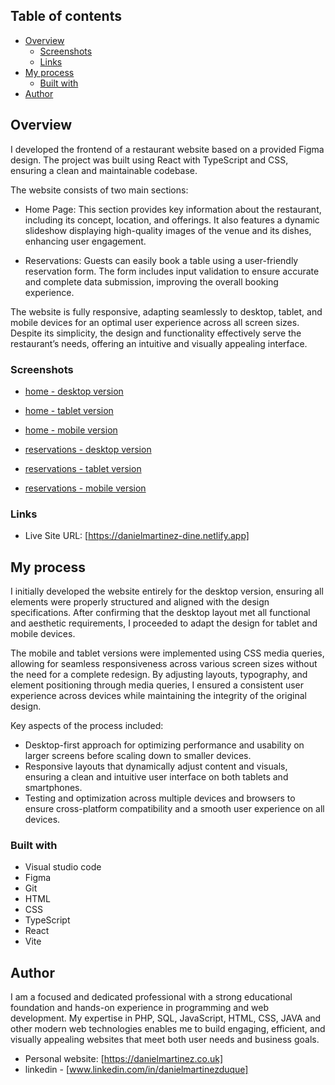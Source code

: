 ## Table of contents

- [Overview](#overview)
  - [Screenshots](#screenshots)
  - [Links](#links)
- [My process](#my-process)
  - [Built with](#built-with)
- [Author](#author)


## Overview

I developed the frontend of a restaurant website based on a provided Figma design. The project was built using React with TypeScript and CSS, ensuring a clean and maintainable codebase.

The website consists of two main sections:

  - Home Page: This section provides key information about the restaurant, including its concept, location, and offerings. It also features a dynamic slideshow displaying high-quality images of the venue and its dishes, enhancing user engagement.

  - Reservations: Guests can easily book a table using a user-friendly reservation form. The form includes input validation to ensure accurate and complete data submission, improving the overall booking experience.

The website is fully responsive, adapting seamlessly to desktop, tablet, and mobile devices for an optimal user experience across all screen sizes. Despite its simplicity, the design and functionality effectively serve the restaurant’s needs, offering an intuitive and visually appealing interface.

### Screenshots

- [home - desktop version](https://github.com/danielopq/Dine-Restaurant/blob/main/screenshots/home-desktop.png)
- [home - tablet version](https://github.com/danielopq/Dine-Restaurant/blob/main/screenshots/home-tablet.png)
- [home - mobile version](https://github.com/danielopq/Dine-Restaurant/blob/main/screenshots/home-mobile.png)

- [reservations - desktop version](https://github.com/danielopq/Dine-Restaurant/blob/main/screenshots/reservations-desktop.png)
- [reservations - tablet version](https://github.com/danielopq/Dine-Restaurant/blob/main/screenshots/reservations-tablet.png)
- [reservations - mobile version](https://github.com/danielopq/Dine-Restaurant/blob/main/screenshots/reservations-mobile.png)

### Links

- Live Site URL: [https://danielmartinez-dine.netlify.app]

## My process

I initially developed the website entirely for the desktop version, ensuring all elements were properly structured and aligned with the design specifications. After confirming that the desktop layout met all functional and aesthetic requirements, I proceeded to adapt the design for tablet and mobile devices.

The mobile and tablet versions were implemented using CSS media queries, allowing for seamless responsiveness across various screen sizes without the need for a complete redesign. By adjusting layouts, typography, and element positioning through media queries, I ensured a consistent user experience across devices while maintaining the integrity of the original design.

Key aspects of the process included:

  - Desktop-first approach for optimizing performance and usability on larger screens before scaling down to smaller devices.
  - Responsive layouts that dynamically adjust content and visuals, ensuring a clean and intuitive user interface on both tablets and smartphones.
  - Testing and optimization across multiple devices and browsers to ensure cross-platform compatibility and a smooth user experience on all devices.

### Built with

- Visual studio code
- Figma
- Git
- HTML
- CSS
- TypeScript
- React
- Vite

## Author

I am a focused and dedicated professional with a strong educational foundation and hands-on experience in programming and web development. My expertise in PHP, SQL, JavaScript, HTML, CSS, JAVA and other modern web technologies enables me to build engaging, efficient, and visually appealing websites that meet both user needs and business goals.

- Personal website: [https://danielmartinez.co.uk]
- linkedin - [www.linkedin.com/in/danielmartinezduque]
